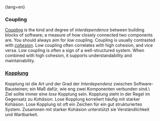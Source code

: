 {lang=en}
### Coupling

[Coupling](https://en.wikipedia.org/wiki/Coupling_%28computer_programming%29) is the kind and degree of _interdependence_ between building blocks of
software; a measure of how closely connected two components are.
You should always aim for _low_ coupling.
Coupling is usually contrasted with [_cohesion_](#term-cohesion). Low coupling often correlates with high cohesion,
and vice versa. Low coupling is often a sign of a well-structured system.
When combined with high cohesion, it supports understandability and maintainability.


### [Kopplung](https://en.wikipedia.org/wiki/Coupling_(computer_programming))

Kopplung ist die Art und der Grad der *Interdependenz* zwischen
Software-Bausteinen; ein Maß dafür, wie eng zwei Komponenten verbunden
sind.\\ Ziel sollte immer eine *lose* Kopplung sein. Kopplung steht in
der Regel im Gegensatz zu *Kohäsion*. Lose Kopplung korreliert häufig
mit starker Kohäsion. Lose Kopplung ist oft ein Zeichen für ein gut
strukturiertes System. Zusammen mit starker Kohäsion unterstützt sie
Verständlichkeit und Wartbarkeit.

